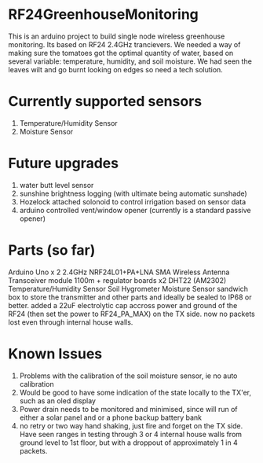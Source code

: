 # RF24GreenhouseMonitoring
This is an arduino project to build single node wireless greenhouse monitoring. Its based on RF24 2.4GHz trancievers. We needed a way of making sure the tomatoes got the optimal quantity of water, based on several variable: temperature, humidity, and soil moisture. We had seen the leaves wilt and go burnt looking on edges so need a tech solution.

Currently supported sensors
===========================
1) Temperature/Humidity Sensor 
2) Moisture Sensor

Future upgrades
===============
1) water butt level sensor
2) sunshine brightness logging (with ultimate being automatic sunshade)
3) Hozelock attached solonoid to control irrigation based on sensor data
4) arduino controlled vent/window opener (currently is a standard passive opener)

Parts (so far)
==============
Arduino Uno x 2
2.4GHz NRF24L01+PA+LNA SMA Wireless Antenna Transceiver module 1100m + regulator boards x2
DHT22 (AM2302) Temperature/Humidity Sensor 
Soil Hygrometer Moisture Sensor
sandwich box to store the transmitter and other parts and ideally be sealed to IP68 or better.
added a 22uF electrolytic cap accross power and ground of the RF24 (then set the power to RF24_PA_MAX) on the TX side. now no packets lost even through internal house walls.

Known Issues
============
1) Problems with the calibration of the soil moisture sensor, ie no auto calibration
2) Would be good to have some indication of the state locally to the TX'er, such as an oled display
3) Power drain needs to be monitored and minimised, since will run of either a solar panel and or a phone backup battery bank
4) no retry or two way hand shaking, just fire and forget on the TX side. Have seen ranges in testing through 3 or 4 internal house walls from ground level to 1st floor, but with a droppout of approximately 1 in 4 packets. 
